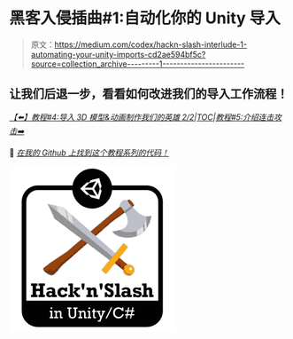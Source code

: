 # 黑客入侵插曲#1:自动化你的 Unity 导入

> 原文：<https://medium.com/codex/hackn-slash-interlude-1-automating-your-unity-imports-cd2ae594bf5c?source=collection_archive---------1----------------------->

## 让我们后退一步，看看如何改进我们的导入工作流程！

[*【⬅️】教程#4:导入 3D 模型&动画制作我们的英雄 2/2*](/p/making-a-hackn-slash-4-importing-a-3d-model-animating-our-hero-2-2-15377f0a3315)*|*[*TOC*](/c-sharp-progarmming/making-a-hackn-slash-game-in-unity-c-6ec315e75816)*|*[*教程#5:介绍连击攻击➡️*](https://mina-pecheux.medium.com/making-a-hackn-slash-5-introducing-combo-attacks-45ce61eb9931)

🚀 [*在我的 Github 上找到这个教程系列的代码！*](https://github.com/MinaPecheux/UnityTutorials-Hacknslash)

![](img/0e73857ff8ae127ce74f6268637947f5.png)